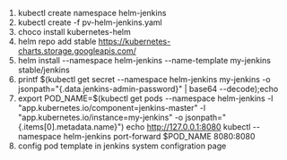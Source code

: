 1. kubectl create namespace helm-jenkins
2. kubectl create -f pv-helm-jenkins.yaml
3. choco install kubernetes-helm
4. helm repo add stable https://kubernetes-charts.storage.googleapis.com/
5. helm install --namespace helm-jenkins --name-template my-jenkins stable/jenkins
6. printf $(kubectl get secret --namespace helm-jenkins my-jenkins -o jsonpath="{.data.jenkins-admin-password}" | base64 --decode);echo
7.  export POD_NAME=$(kubectl get pods --namespace helm-jenkins -l "app.kubernetes.io/component=jenkins-master" -l "app.kubernetes.io/instance=my-jenkins" -o jsonpath="{.items[0].metadata.name}")
  echo http://127.0.0.1:8080
  kubectl --namespace helm-jenkins port-forward $POD_NAME 8080:8080
8. config pod template in jenkins system configration page
